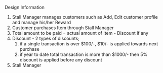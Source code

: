 Design Information

1. Stall Manager manages customers such as Add, Edit customer profile and manage his/her Reward
2. Customer purchases Item through Stall Manager 
3. Total amount to be paid = actual amount of Item - Discount if any
4. Discount - 2 types of discounts; 
    1. if a single transaction is over $100/-, $10/- is applied towards next purchase  
    2. if year to date total transaction is more than $1000/- then 5% discount is applied before any discount
1. Stall Manager 